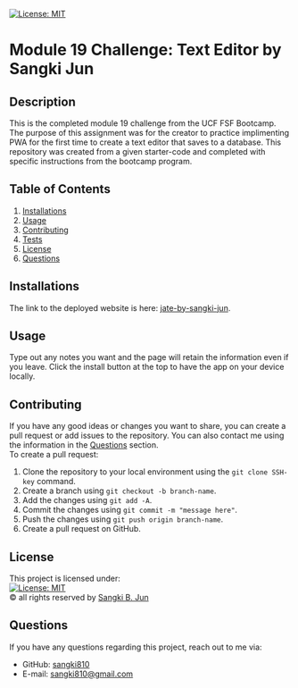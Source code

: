 [![License: MIT](https://img.shields.io/badge/License-MIT-yellow.svg)](https://opensource.org/licenses/MIT)
# Module 19 Challenge: Text Editor by Sangki Jun

## Description
This is the completed module 19 challenge from the UCF FSF Bootcamp. The purpose of this assignment was for the creator to practice implimenting PWA for the first time to create a text editor that saves to a database. This repository was created from a given starter-code and completed with specific instructions from the bootcamp program.

## Table of Contents
1. [Installations](#installations)
2. [Usage](#usage)
3. [Contributing](#contributing)
4. [Tests](#tests)
5. [License](#license)
6. [Questions](#questions)

## Installations
The link to the deployed website is here: [jate-by-sangki-jun](https://jate-by-sangki-jun.herokuapp.com/). <br />
![]()

## Usage
Type out any notes you want and the page will retain the information even if you leave. Click the install button at the top to have the app on your device locally.

## Contributing
If you have any good ideas or changes you want to share, you can create a pull request or add issues to the repository. You can also contact me using the information in the [Questions](#questions) section.<br />
To create a pull request:
1. Clone the repository to your local environment using the `git clone SSH-key` command.
2. Create a branch using `git checkout -b branch-name`.
3. Add the changes using `git add -A`.
4. Commit the changes using `git commit -m "message here"`.
5. Push the changes using `git push origin branch-name`.
6. Create a pull request on GitHub.

## License
This project is licensed under:<br />
[![License: MIT](https://img.shields.io/badge/License-MIT-yellow.svg)](https://opensource.org/licenses/MIT)<br />
&copy; all rights reserved by [Sangki B. Jun](https://github.com/sangki810)

## Questions
If you have any questions regarding this project, reach out to me via:
* GitHub: [sangki810](https://github.com/sangki810)
* E-mail: [sangki810@gmail.com](mailto:sangki810@gmail.com)